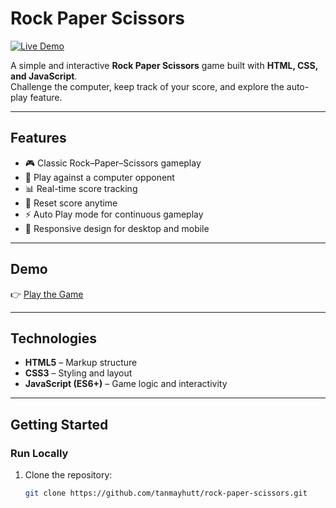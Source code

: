 # Rock Paper Scissors

[![Live Demo](https://img.shields.io/badge/Live%20Demo-Click%20Here-brightgreen)](https://tanmayhutt.github.io/rock-paper-scissors/)

A simple and interactive **Rock Paper Scissors** game built with **HTML, CSS, and JavaScript**.  
Challenge the computer, keep track of your score, and explore the auto-play feature.

---

## Features
- 🎮 Classic Rock–Paper–Scissors gameplay
- 🤖 Play against a computer opponent
- 📊 Real-time score tracking
- 🔄 Reset score anytime
- ⚡ Auto Play mode for continuous gameplay
- 📱 Responsive design for desktop and mobile

---

## Demo
👉 [Play the Game](https://tanmayhutt.github.io/rock-paper-scissors/)

---

## Technologies
- **HTML5** – Markup structure  
- **CSS3** – Styling and layout  
- **JavaScript (ES6+)** – Game logic and interactivity  

---

## Getting Started

### Run Locally
1. Clone the repository:
   ```bash
   git clone https://github.com/tanmayhutt/rock-paper-scissors.git
